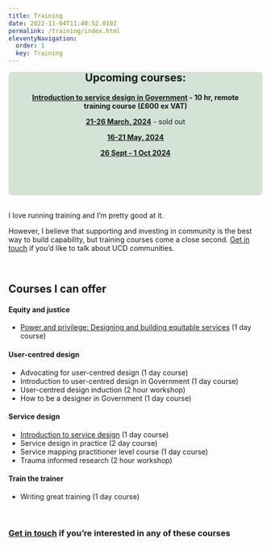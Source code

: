```yaml
---
title: Training
date: 2022-11-04T11:48:52.010Z
permalink: /training/index.html
eleventyNavigation:
  order: 1
  key: Training
---
```

<div style="padding: 20px; background-color: #d3e3d5; border-radius: 7px">

<header style="margin-top: -50px;">

## Upcoming courses:

**[Introduction to service design in Government](https://www.claragreo.com/posts/introduction-to-service-design-in-government:-remote-training-course-(pound600-ex-vat)/) - 10 hr, remote training course (£600 ex VAT)** 

**[21-26 March, 2024](https://www.tickettailor.com/events/ignaciaandclara/1042652?)** - sold out 

**[16-21 May, 2024](https://www.tickettailor.com/events/ignaciaandclara/1124372?)**

**[26 Sept - 1 Oct 2024](https://www.tickettailor.com/events/ignaciaandclara/1165200)**

<p></div>
<br />

I love running training and I’m pretty good at it. 

However, I believe that supporting and investing in community is the best way to build capability, but training courses come a close second. [Get in touch](/contact/index.html) if you’d like to talk about UCD communities. 

<br />

## Courses I can offer

#### Equity and justice

* [Power and privilege: Designing and building equitable services](https://docs.google.com/document/d/1kAlQ9hp3AwUjRV_ov6E2T2Ix28IAzdEH_ENbwW13pUk/edit#heading=h.ssskjtmeglh0) (1 day course)

#### User-centred design

* Advocating for user-centred design (1 day course)
* Introduction to user-centred design in Government (1 day course)
* User-centred design induction (2 hour workshop)
* How to be a designer in Government (1 day course)

#### Service design

* [Introduction to service design](https://www.claragreo.com/posts/introduction-to-service-design-in-government:-remote-training-course-(pound600-ex-vat)/) (1 day course)
* Service design in practice (2 day course)
* Service mapping practitioner level course (1 day course)
* Trauma informed research (2 hour workshop)

#### Train the trainer

* Writing great training (1 day course)

<br />

### [Get in touch](/contact/index.html) if you’re interested in any of these courses
